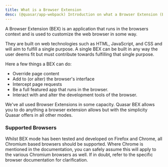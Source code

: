 ```yaml
---
title: What is a Browser Extension
desc: (@quasar/app-webpack) Introduction on what a Browser Extension (BEX) is.
---
```


A Browser Extension (BEX) is an application that runs in the browsers context and is used to customize the web browser in some way.

They are built on web technologies such as HTML, JavaScript, and CSS and will aim to fulfill a single purpose. A single BEX
can be built in any way the user deems fit but must contribute towards fulfilling that single purpose.

Here a few things a BEX can do:

- Override page content
- Add to (or alter) the browser's interface
- Intercept page requests
- Be a full featured app that runs in the browser.
- Interact with and alter the development tools of the browser.

We've all used Browser Extensions in some capacity. Quasar BEX allows you to do anything a browser extension allows but with the simplicity Quasar offers in all other modes.

### Supported Browsers

Whilst BEX mode has been tested and developed on Firefox and Chrome, all Chromium based browsers should be supported. Where Chrome is mentioned in the documentation, you can safely assume this will apply to the various Chromium browsers as well. If in doubt, refer to the specific browser documentation for clarification.
